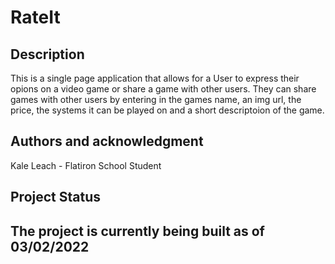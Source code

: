<h1>RateIt</h1>

<h2> Description </h2>
This is a single page application that allows for a User to express their opions on a video game or share a game with other users. They can share games with other users by entering in the games name, an img url, the price, the systems it can be played on and a short descriptoion of the game.

<h2>Authors and acknowledgment</h2>
Kale Leach - Flatiron School Student 

<h2>Project Status<h2>

The project is currently being built as of 03/02/2022